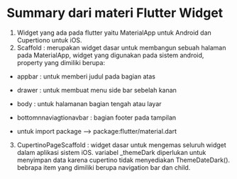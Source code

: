 # Summary dari materi Flutter Widget


1) Widget yang ada pada flutter yaitu MaterialApp untuk Android dan Cupertiono untuk iOS.
2) Scaffold : merupakan widget dasar untuk membangun sebuah halaman pada MaterialApp, widget yang digunakan pada sistem android, property yang dimiliki berupa:
* appbar : untuk memberi judul pada bagian atas
* drawer : untuk membuat menu side bar sebelah kanan 
* body : untuk halamanan bagian tengah atau layar
* bottomnnaviagtionavbar : bagian footer pada tampilan

* untuk import package --> package:flutter/material.dart

3) CupertinoPageScaffold : widget dasar untuk mengemas seluruh widget dalam aplikasi sistem iOS. variabel _themeDark diperlukan untuk menyimpan data karena cupertino tidak menyediakan ThemeDateDark(). bebrapa item yang dimiliki berupa navigation bar dan child.

